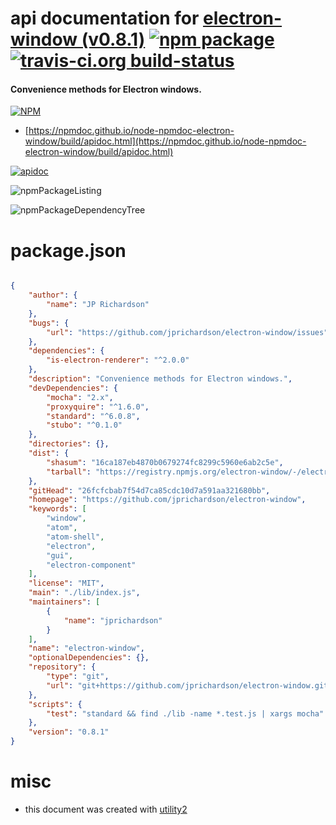 # api documentation for  [electron-window (v0.8.1)](https://github.com/jprichardson/electron-window)  [![npm package](https://img.shields.io/npm/v/npmdoc-electron-window.svg?style=flat-square)](https://www.npmjs.org/package/npmdoc-electron-window) [![travis-ci.org build-status](https://api.travis-ci.org/npmdoc/node-npmdoc-electron-window.svg)](https://travis-ci.org/npmdoc/node-npmdoc-electron-window)
#### Convenience methods for Electron windows.

[![NPM](https://nodei.co/npm/electron-window.png?downloads=true&downloadRank=true&stars=true)](https://www.npmjs.com/package/electron-window)

- [https://npmdoc.github.io/node-npmdoc-electron-window/build/apidoc.html](https://npmdoc.github.io/node-npmdoc-electron-window/build/apidoc.html)

[![apidoc](https://npmdoc.github.io/node-npmdoc-electron-window/build/screenCapture.buildCi.browser.%252Ftmp%252Fbuild%252Fapidoc.html.png)](https://npmdoc.github.io/node-npmdoc-electron-window/build/apidoc.html)

![npmPackageListing](https://npmdoc.github.io/node-npmdoc-electron-window/build/screenCapture.npmPackageListing.svg)

![npmPackageDependencyTree](https://npmdoc.github.io/node-npmdoc-electron-window/build/screenCapture.npmPackageDependencyTree.svg)



# package.json

```json

{
    "author": {
        "name": "JP Richardson"
    },
    "bugs": {
        "url": "https://github.com/jprichardson/electron-window/issues"
    },
    "dependencies": {
        "is-electron-renderer": "^2.0.0"
    },
    "description": "Convenience methods for Electron windows.",
    "devDependencies": {
        "mocha": "2.x",
        "proxyquire": "^1.6.0",
        "standard": "^6.0.8",
        "stubo": "^0.1.0"
    },
    "directories": {},
    "dist": {
        "shasum": "16ca187eb4870b0679274fc8299c5960e6ab2c5e",
        "tarball": "https://registry.npmjs.org/electron-window/-/electron-window-0.8.1.tgz"
    },
    "gitHead": "26fcfcbab7f54d7ca85cdc10d7a591aa321680bb",
    "homepage": "https://github.com/jprichardson/electron-window",
    "keywords": [
        "window",
        "atom",
        "atom-shell",
        "electron",
        "gui",
        "electron-component"
    ],
    "license": "MIT",
    "main": "./lib/index.js",
    "maintainers": [
        {
            "name": "jprichardson"
        }
    ],
    "name": "electron-window",
    "optionalDependencies": {},
    "repository": {
        "type": "git",
        "url": "git+https://github.com/jprichardson/electron-window.git"
    },
    "scripts": {
        "test": "standard && find ./lib -name *.test.js | xargs mocha"
    },
    "version": "0.8.1"
}
```



# misc
- this document was created with [utility2](https://github.com/kaizhu256/node-utility2)
